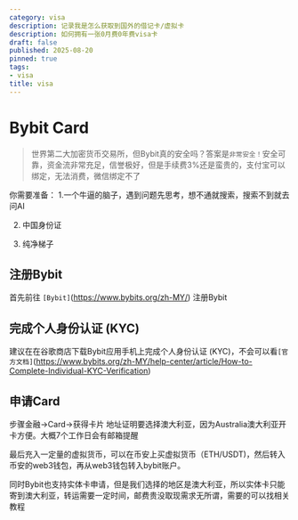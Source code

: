 ```yaml
---
category: visa
description: 记录我是怎么获取到国外的借记卡/虚拟卡
description: 如何拥有一张0月费0年费visa卡
draft: false
published: 2025-08-20
pinned: true
tags:
- visa
title: visa
---
```


# Bybit Card
> 世界第二大加密货币交易所，但Bybit真的安全吗？答案是`非常安全！`安全可靠，资金流非常充足，信誉极好，但是手续费3%还是蛮贵的，支付宝可以绑定，无法消费，微信绑定不了

你需要准备：
1.一个牛逼的脑子，遇到问题先思考，想不通就搜索，搜索不到就去问AI

2. 中国身份证

3. 纯净梯子

## 注册Bybit
首先前往 `[Bybit]`(https://www.bybits.org/zh-MY/) 注册Bybit

## 完成个人身份认证 (KYC)
建议在在谷歌商店下载Bybit应用手机上完成个人身份认证 (KYC)，不会可以看`[官方文档]`(https://www.bybits.org/zh-MY/help-center/article/How-to-Complete-Individual-KYC-Verification)

## 申请Card
步骤金融→Card→获得卡片
地址证明要选择澳大利亚，因为Australia澳大利亚开卡方便。大概7个工作日会有邮箱提醒

最后充入一定量的虚拟货币，可以在币安上买虚拟货币（ETH/USDT)，然后转入币安的web3钱包，再从web3钱包转入bybit账户。

同时Bybit也支持实体卡申请，但是我们选择的地区是澳大利亚，所以实体卡只能寄到澳大利亚，转运需要一定时间，邮费贵没取现需求无所谓，需要的可以找相关教程